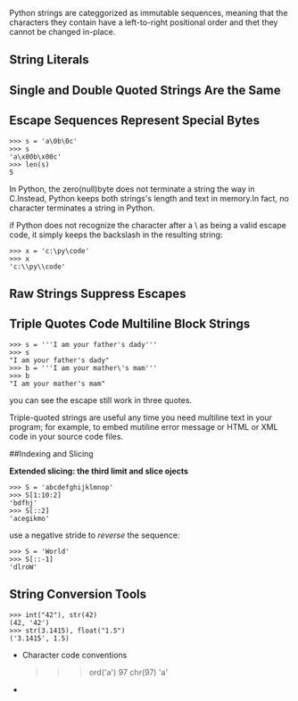 Python strings are categgorized as immutable sequences, meaning that 
the characters they contain have a left-to-right positional order and
thet they cannot be changed in-place.

## String Literals

## Single and Double Quoted Strings Are the Same

## Escape Sequences Represent Special Bytes

	>>> s = 'a\0b\0c'
	>>> s
	'a\x00b\x00c'
	>>> len(s)
	5

In Python, the zero(null)byte does not terminate a string the way in 
C.Instead, Python keeps both strings's length and text in memory.In
fact, no character terminates a string in Python.

if Python does not recognize the character after a \ as being a valid
escape code, it simply keeps the backslash in the resulting string:

	>>> x = 'c:\py\code'
	>>> x
	'c:\\py\\code'

## Raw Strings Suppress Escapes

## Triple Quotes Code Multiline Block Strings

	>>> s = '''I am your father's dady'''
	>>> s
	"I am your father's dady"
	>>> b = '''I am your mather\'s mam'''
	>>> b
	"I am your mather's mam"

you can see the escape still work in three quotes.

Triple-quoted strings are useful any time you need multiline text in 
your program; for example, to embed mutiline error message or HTML 
or XML code in your source code files.

##Indexing and Slicing

**Extended slicing: the third limit and slice ojects**

	>>> S = 'abcdefghijklmnop'
	>>> S[1:10:2]
	'bdfhj'
	>>> S[::2]
	'acegikmo'

use a negative stride to *reverse* the sequence:

	>>> S = 'World'
	>>> S[::-1]
	'dlroW'

## String Conversion Tools

	>>> int("42"), str(42)
	(42, '42')
	>>> str(3.1415), float("1.5")
	('3.1415', 1.5)

- Character code conventions

	>>> ord('a')
	97
	>>> chr(97)
	'a'

- 



